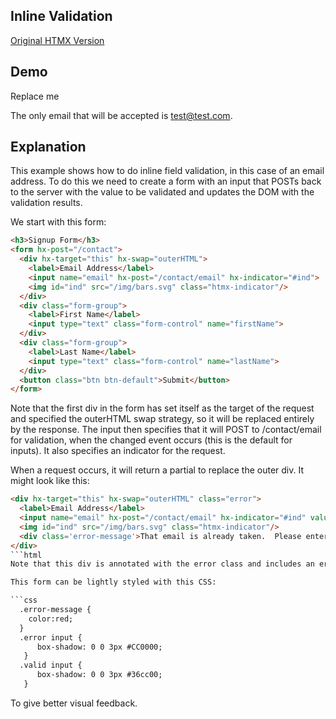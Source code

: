## Inline Validation

[Original HTMX Version](https://htmx.org/examples/inline-validation/)

## Demo
<div
    id="inline_validation"
    data-fetch-url="'/examples/inline_validation/data'"
    data-on-load="$$get"
>
     Replace me
</div>

The only email that will be accepted is test@test.com.

## Explanation

This example shows how to do inline field validation, in this case of an email address. To do this we need to create a form with an input that POSTs back to the server with the value to be validated and updates the DOM with the validation results.

We start with this form:

```html
<h3>Signup Form</h3>
<form hx-post="/contact">
  <div hx-target="this" hx-swap="outerHTML">
    <label>Email Address</label>
    <input name="email" hx-post="/contact/email" hx-indicator="#ind">
    <img id="ind" src="/img/bars.svg" class="htmx-indicator"/>
  </div>
  <div class="form-group">
    <label>First Name</label>
    <input type="text" class="form-control" name="firstName">
  </div>
  <div class="form-group">
    <label>Last Name</label>
    <input type="text" class="form-control" name="lastName">
  </div>
  <button class="btn btn-default">Submit</button>
</form>
```

Note that the first div in the form has set itself as the target of the request and specified the outerHTML swap strategy, so it will be replaced entirely by the response. The input then specifies that it will POST to /contact/email for validation, when the changed event occurs (this is the default for inputs). It also specifies an indicator for the request.

When a request occurs, it will return a partial to replace the outer div. It might look like this:

```html
<div hx-target="this" hx-swap="outerHTML" class="error">
  <label>Email Address</label>
  <input name="email" hx-post="/contact/email" hx-indicator="#ind" value="test@foo.com">
  <img id="ind" src="/img/bars.svg" class="htmx-indicator"/>
  <div class='error-message'>That email is already taken.  Please enter another email.</div>
</div>
```html
Note that this div is annotated with the error class and includes an error message element.

This form can be lightly styled with this CSS:

```css
  .error-message {
    color:red;
  }
  .error input {
      box-shadow: 0 0 3px #CC0000;
   }
  .valid input {
      box-shadow: 0 0 3px #36cc00;
   }
```
To give better visual feedback.


